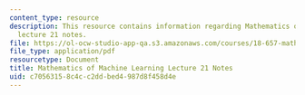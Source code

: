 ```yaml
---
content_type: resource
description: This resource contains information regarding Mathematics of machine learning
  lecture 21 notes.
file: https://ol-ocw-studio-app-qa.s3.amazonaws.com/courses/18-657-mathematics-of-machine-learning-fall-2015/c70563158c4cc2ddbed4987d8f458d4e_MIT18_657F15_L21.pdf
file_type: application/pdf
resourcetype: Document
title: Mathematics of Machine Learning Lecture 21 Notes
uid: c7056315-8c4c-c2dd-bed4-987d8f458d4e
---
```

